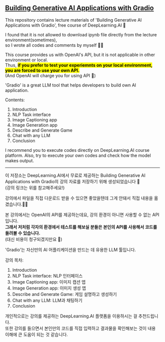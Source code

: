 ## [Building Generative AI Applications with Gradio](https://www.deeplearning.ai/short-courses/)
This repository contains lecture materials of 'Building Generative AI Applications with Gradio', free course of DeepLearning.AI 🤖  

I found that it is not allowed to download ipynb file directly from the lecture environment(sometimes),  
so I wrote all codes and comments by myself ✍🏻

This course provides us with OpenAI's API, but it is not applicable in other environment or local.  
Thus, <mark>**if you prefer to test your experiemnts on your local environment, you are forced to use your own API.**</mark>  
(And OpenAI will charge you for using API 🥲)

'Gradio' is a great LLM tool that helps developers to build own AI application.


Contents:
1. Introduction
2. NLP Task interface
3. Image Captioning app
4. Image Generation app
5. Describe and Generate Game
6. Chat with any LLM
7. Conclusion

I recommend you to execute codes directly on DeepLearning.AI course platform.
Also, try to execute your own codes and check how the model makes output.

---

이 저장소는 DeepLearning.AI에서 무료로 제공하는 Building Generative AI Applications with Gradio의 강의 자료를 저장하기 위해 생성되었습니다 🤖  
(강의 링크는 위를 참고해주세요!)  

강의에서 파일을 직접 다운로드 받을 수 있으면 좋았을텐데 그게 안돼서 직접 내용을 옮겼습니다.✍🏻  

본 강의에서는 OpenAI의 API를 제공하는데요, 강의 환경이 아니면 사용할 수 없는 API입니다.  
**그래서 저처럼 각자의 환경에서 테스트를 해보실 분들은 본인의 API를 사용해서 코드를 돌려볼 수 있습니다.**  
(대신 비용이 청구되겠지만요 🥲)  

'Gradio'는 자신만의 AI 어플리케이션을 만드는 데 유용한 LLM 툴입니다.


강의 목차:
1. Introduction
2. NLP Task interface: NLP 인터페이스
3. Image Captioning app: 이미지 캡션 앱
4. Image Generation app: 이미지 생성 앱
5. Describe and Generate Game: 게임 설명하고 생성하기
6. Chat with any LLM: LLM과 채팅하기
7. Conclusion

개인적으로는 강의를 제공하는 DeepLearning.AI 플랫폼을 이용하시는 걸 추천드립니다.  
또한 강의를 들으면서 본인만의 코드를 직접 입력하고 결과물을 확인해보는 것이 내용 이해에 큰 도움이 되는 것 같습니다.
  
